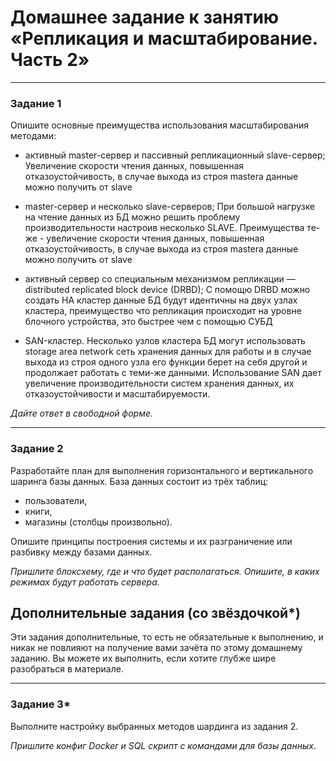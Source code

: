 # Домашнее задание к занятию «Репликация и масштабирование. Часть 2»
---

### Задание 1

Опишите основные преимущества использования масштабирования методами:

- активный master-сервер и пассивный репликационный slave-сервер;
Увеличение скорости чтения данных, повышенная отказоустойчивость, в случае выхода из строя mastera данные можно получить от slave

- master-сервер и несколько slave-серверов;
  При большой нагрузке на чтение данных из БД можно решить проблему производительности настроив несколько SLAVE. Преимущества те-же - увеличение скорости чтения данных, повышенная отказоустойчивость, в случае выхода из строя mastera данные можно получить от slave
  
- активный сервер со специальным механизмом репликации — distributed replicated block device (DRBD);
С помощю DRBD можно создать HA кластер данные БД будут идентичны на двух узлах кластера, преимущество что репликация происходит на уровне блочного устройства, это быстрее чем с помощью СУБД

- SAN-кластер.
Несколько узлов кластера БД могут использовать storage area network сеть хранения данных для работы и в случае выхода из строя одного узла его функции берет на себя другой и продолжает работать с теми-же данными. Использование SAN дает увеличение производительности систем хранения данных, их отказоустойчивости и масштабируемости. 

*Дайте ответ в свободной форме.*

---

### Задание 2


Разработайте план для выполнения горизонтального и вертикального шаринга базы данных. База данных состоит из трёх таблиц: 

- пользователи, 
- книги, 
- магазины (столбцы произвольно). 

Опишите принципы построения системы и их разграничение или разбивку между базами данных.

*Пришлите блоксхему, где и что будет располагаться. Опишите, в каких режимах будут работать сервера.* 



## Дополнительные задания (со звёздочкой*)
Эти задания дополнительные, то есть не обязательные к выполнению, и никак не повлияют на получение вами зачёта по этому домашнему заданию. Вы можете их выполнить, если хотите глубже шире разобраться в материале.

---
### Задание 3*

Выполните настройку выбранных методов шардинга из задания 2.

*Пришлите конфиг Docker и SQL скрипт с командами для базы данных*.
